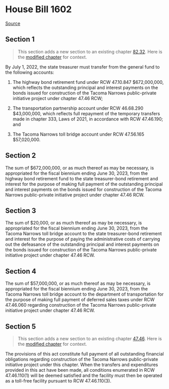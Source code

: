 # House Bill 1602

[Source](http://lawfilesext.leg.wa.gov/biennium/2021-22/Xml/Bills/House%20Bills/1602.xml)
## Section 1
> This section adds a new section to an existing chapter [82.32](/rcw/82_excise_taxes/82.32_general_administrative_provisions.md). Here is the [modified chapter](rcw/82_excise_taxes/82.32_general_administrative_provisions.md) for context.

By July 1, 2022, the state treasurer must transfer from the general fund to the following accounts:

1. The highway bond retirement fund under RCW 47.10.847 $672,000,000, which reflects the outstanding principal and interest payments on the bonds issued for construction of the Tacoma Narrows public-private initiative project under chapter 47.46 RCW;

2. The transportation partnership account under RCW 46.68.290 $43,000,000, which reflects full repayment of the temporary transfers made in chapter 333, Laws of 2021, in accordance with RCW 47.46.190; and

3. The Tacoma Narrows toll bridge account under RCW 47.56.165 $57,020,000.


## Section 2
The sum of $672,000,000, or as much thereof as may be necessary, is appropriated for the fiscal biennium ending June 30, 2023, from the highway bond retirement fund to the state treasurer-bond retirement and interest for the purpose of making full payment of the outstanding principal and interest payments on the bonds issued for construction of the Tacoma Narrows public-private initiative project under chapter 47.46 RCW.


## Section 3
The sum of $20,000, or as much thereof as may be necessary, is appropriated for the fiscal biennium ending June 30, 2023, from the Tacoma Narrows toll bridge account to the state treasurer-bond retirement and interest for the purpose of paying the administrative costs of carrying out the defeasance of the outstanding principal and interest payments on the bonds issued for construction of the Tacoma Narrows public-private initiative project under chapter 47.46 RCW.


## Section 4
The sum of $57,000,000, or as much thereof as may be necessary, is appropriated for the fiscal biennium ending June 30, 2023, from the Tacoma Narrows toll bridge account to the department of transportation for the purpose of making full payment of deferred sales taxes under RCW 47.46.060 regarding construction of the Tacoma Narrows public-private initiative project under chapter 47.46 RCW.


## Section 5
> This section adds a new section to an existing chapter [47.46](/rcw/47_public_highways_and_transportation/47.46_public-private_transportation_initiatives.md). Here is the [modified chapter](rcw/47_public_highways_and_transportation/47.46_public-private_transportation_initiatives.md) for context.

The provisions of this act constitute full payment of all outstanding financial obligations regarding construction of the Tacoma Narrows public-private initiative project under this chapter.  When the transfers and expenditures provided in this act have been made, all conditions enumerated in RCW 47.46.110(1) will be deemed satisfied and the facility must then be operated as a toll-free facility pursuant to RCW 47.46.110(3).

